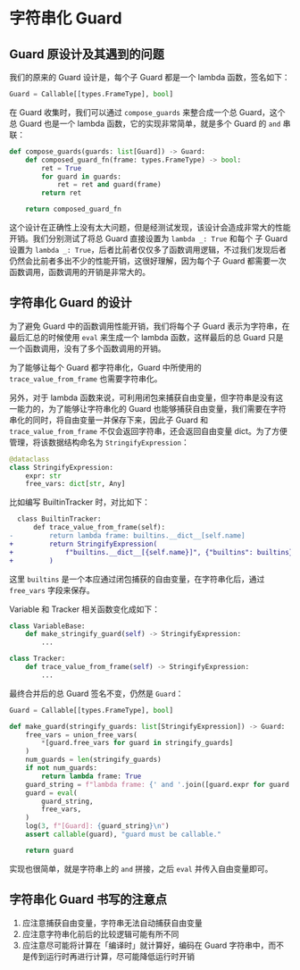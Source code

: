 # 字符串化 Guard

## Guard 原设计及其遇到的问题

我们的原来的 Guard 设计是，每个子 Guard 都是一个 lambda 函数，签名如下：

```python
Guard = Callable[[types.FrameType], bool]
```

在 Guard 收集时，我们可以通过 `compose_guards` 来整合成一个总 Guard，这个总 Guard 也是一个 lambda 函数，它的实现非常简单，就是多个 Guard 的 `and` 串联：

```python
def compose_guards(guards: list[Guard]) -> Guard:
    def composed_guard_fn(frame: types.FrameType) -> bool:
        ret = True
        for guard in guards:
            ret = ret and guard(frame)
        return ret

    return composed_guard_fn
```

这个设计在正确性上没有太大问题，但是经测试发现，该设计会造成非常大的性能开销。我们分别测试了将总 Guard 直接设置为 `lambda _: True` 和每个 子 Guard 设置为 `lambda _: True`，后者比前者仅仅多了函数调用逻辑，不过我们发现后者仍然会比前者多出不少的性能开销，这很好理解，因为每个子 Guard 都需要一次函数调用，函数调用的开销是非常大的。

## 字符串化 Guard 的设计

为了避免 Guard 中的函数调用性能开销，我们将每个子 Guard 表示为字符串，在最后汇总的时候使用 `eval` 来生成一个 lambda 函数，这样最后的总 Guard 只是一个函数调用，没有了多个函数调用的开销。

为了能够让每个 Guard 都字符串化，Guard 中所使用的 `trace_value_from_frame` 也需要字符串化。

另外，对于 lambda 函数来说，可利用闭包来捕获自由变量，但字符串是没有这一能力的，为了能够让字符串化的 Guard 也能够捕获自由变量，我们需要在字符串化的同时，将自由变量一并保存下来，因此子 Guard 和 `trace_value_from_frame` 不仅会返回字符串，还会返回自由变量 dict。为了方便管理，将该数据结构命名为 `StringifyExpression`：

```python
@dataclass
class StringifyExpression:
    expr: str
    free_vars: dict[str, Any]
```

比如编写 BuiltinTracker 时，对比如下：

```diff
  class BuiltinTracker:
      def trace_value_from_frame(self):
-         return lambda frame: builtins.__dict__[self.name]
+         return StringifyExpression(
+             f"builtins.__dict__[{self.name}]", {"builtins": builtins}
+         )
```

这里 `builtins` 是一个本应通过闭包捕获的自由变量，在字符串化后，通过 `free_vars` 字段来保存。

Variable 和 Tracker 相关函数变化成如下：

```python
class VariableBase:
    def make_stringify_guard(self) -> StringifyExpression:
        ...

class Tracker:
    def trace_value_from_frame(self) -> StringifyExpression:
        ...
```

最终合并后的总 Guard 签名不变，仍然是 `Guard`：

```python
Guard = Callable[[types.FrameType], bool]

def make_guard(stringify_guards: list[StringifyExpression]) -> Guard:
    free_vars = union_free_vars(
        *[guard.free_vars for guard in stringify_guards]
    )
    num_guards = len(stringify_guards)
    if not num_guards:
        return lambda frame: True
    guard_string = f"lambda frame: {' and '.join([guard.expr for guard in stringify_guards])}"
    guard = eval(
        guard_string,
        free_vars,
    )
    log(3, f"[Guard]: {guard_string}\n")
    assert callable(guard), "guard must be callable."

    return guard
```

实现也很简单，就是字符串上的 `and` 拼接，之后 `eval` 并传入自由变量即可。

## 字符串化 Guard 书写的注意点

1. 应注意捕获自由变量，字符串无法自动捕获自由变量
2. 应注意字符串化前后的比较逻辑可能有所不同
3. 应注意尽可能将计算在「编译时」就计算好，编码在 Guard 字符串中，而不是传到运行时再进行计算，尽可能降低运行时开销
